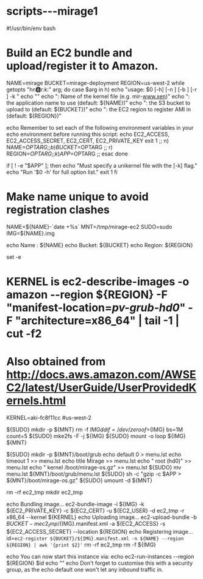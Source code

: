 # scripts---mirage1
#!/usr/bin/env bash
# Build an EC2 bundle and upload/register it to Amazon.


NAME=mirage
BUCKET=mirage-deployment
REGION=us-west-2
while getopts "hn:b:r:k:" arg; do
 case $arg in
 h)
   echo "usage: $0 [-h] [-n <name>] [-b <bucket>] [-r <region>] -k <unikernel> " 
   echo ""
   echo "<unikernel>: Name of the kernel file (e.g. mir-www.xen)"
   echo "<name>: the application name to use (default: ${NAME})"
   echo "<bucket>: the S3 bucket to upload to (default: ${BUCKET})"
   echo "<region>: the EC2 region to register AMI in (default: ${REGION})"
  
   echo Remember to set each of the following environment variables in your
   echo environment before running this script:
   echo EC2_ACCESS, EC2_ACCESS_SECRET, EC2_CERT, EC2_PRIVATE_KEY
   exit 1 ;;
 n) NAME=$OPTARG ;;
 b) BUCKET=$OPTARG ;;
 r) REGION=$OPTARG ;;
 k) APP=$OPTARG ;;
 esac
done

if [ ! -e "$APP" ]; then
  echo "Must specify a unikernel file with the [-k] flag."
  echo "Run '$0 -h' for full option list."
  exit 1
fi

# Make name unique to avoid registration clashes
NAME=${NAME}-`date +%s`
MNT=/tmp/mirage-ec2
SUDO=sudo
IMG=${NAME}.img

echo Name  : ${NAME}
echo Bucket: ${BUCKET}
echo Region: ${REGION}

set -e
# KERNEL is ec2-describe-images -o amazon --region ${REGION} -F "manifest-location=*pv-grub-hd0*" -F "architecture=x86_64" | tail -1 | cut -f2
# Also obtained from http://docs.aws.amazon.com/AWSEC2/latest/UserGuide/UserProvidedKernels.html
KERNEL=aki-fc8f11cc  #us-west-2

${SUDO} mkdir -p ${MNT}
rm -f ${IMG}
dd if=/dev/zero of=${IMG} bs=1M count=5
${SUDO} mke2fs -F -j ${IMG}
${SUDO} mount -o loop ${IMG} ${MNT}

${SUDO} mkdir -p ${MNT}/boot/grub
echo default 0 > menu.lst
echo timeout 1 >> menu.lst
echo title Mirage >> menu.lst
echo " root (hd0)" >> menu.lst
echo " kernel /boot/mirage-os.gz" >> menu.lst
${SUDO} mv menu.lst ${MNT}/boot/grub/menu.lst
${SUDO} sh -c "gzip -c $APP > ${MNT}/boot/mirage-os.gz"
${SUDO} umount -d ${MNT}

rm -rf ec2_tmp
mkdir ec2_tmp

echo Bundling image...
ec2-bundle-image -i ${IMG} -k ${EC2_PRIVATE_KEY} -c ${EC2_CERT} -u ${EC2_USER} -d ec2_tmp -r x86_64 --kernel ${KERNEL}
echo Uploading image...
ec2-upload-bundle -b ${BUCKET} -m ec2_tmp/${IMG}.manifest.xml -a ${EC2_ACCESS} -s ${EC2_ACCESS_SECRET} --location ${REGION}
echo Registering image...
id=`ec2-register ${BUCKET}/${IMG}.manifest.xml -n ${NAME} --region ${REGION} | awk '{print $2}'`
rm -rf ec2_tmp
rm -f ${IMG}

echo You can now start this instance via:
echo ec2-run-instances --region ${REGION} $id
echo ""
echo Don\'t forget to customise this with a security group, as the
echo default one won\'t let any inbound traffic in.
